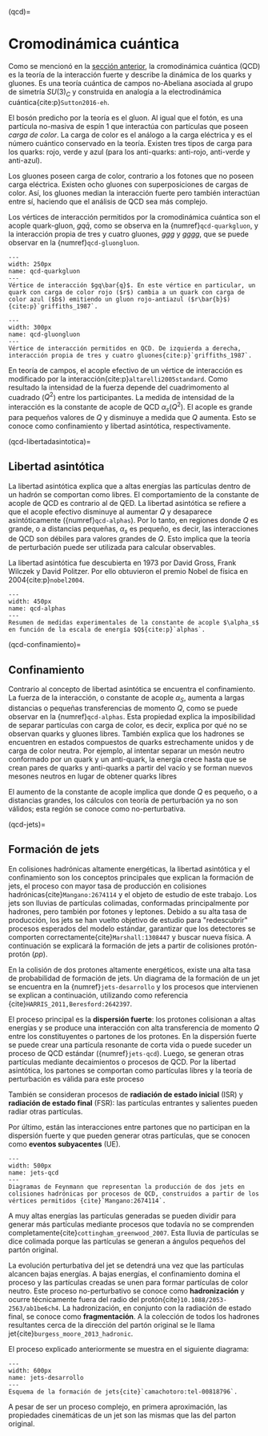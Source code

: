 (qcd)=
# Cromodinámica cuántica
Como se mencionó en la [sección anterior](ms-interacciones), la cromodinámica cuántica (QCD) es la teoría de la interacción fuerte y describe la dinámica de los quarks y gluones. Es una teoría cuántica de campos no-Abeliana asociada al grupo de simetría $SU(3)_C$ y construida en analogía a la electrodinámica cuántica{cite:p}`Sutton2016-eh`.

El bosón predicho por la teoría es el gluon. Al igual que el fotón, es una partícula no-masiva de espín 1 que interactúa con partículas que poseen *carga de color*. La carga de color es el análogo a la carga eléctrica y es el número cuántico conservado en la teoría. Existen tres tipos de carga para los quarks: rojo, verde y azul (para los anti-quarks: anti-rojo, anti-verde y anti-azul). 

Los gluones poseen carga de color, contrario a los fotones que no poseen carga eléctrica. Existen ocho gluones con superposiciones de cargas de color. Así, los gluones median la interacción fuerte pero también interactúan entre sí, haciendo que el análisis de QCD sea más complejo. 

Los vértices de interacción permitidos por la cromodinámica cuántica son el acople quark-gluon, $gq\bar{q}$, como se observa en la {numref}`qcd-quarkgluon`, y la interacción propia de tres y cuatro gluones, *ggg* y *gggg*, que se puede observar en la {numref}`qcd-gluongluon`.

```{figure} ./../../figuras/qcd-quarkgluon.png
---
width: 250px
name: qcd-quarkgluon
---
Vértice de interacción $gq\bar{q}$. En este vértice en particular, un quark con carga de color rojo ($r$) cambia a un quark con carga de color azul ($b$) emitiendo un gluon rojo-antiazul ($r\bar{b}$){cite:p}`griffiths_1987`.
```

```{figure} ./../../figuras/qcd-gluongluon.png
---
width: 300px
name: qcd-gluongluon
---
Vértice de interacción permitidos en QCD. De izquierda a derecha, interacción propia de tres y cuatro gluones{cite:p}`griffiths_1987`.
```
En teoría de campos, el acople efectivo de un vértice de interacción es modificado por la interacción{cite:p}`altarelli2005standard`. Como resultado la intensidad de la fuerza depende del cuadrimomento al cuadrado ($Q^2$) entre los participantes. La medida de intensidad de la interacción es la constante de acople de QCD $\alpha_s$($Q^2$). El acople es grande para pequeños valores de $Q$ y disminuye a medida que $Q$ aumenta. Esto se conoce como confinamiento y libertad asintótica, respectivamente.

(qcd-libertadasintotica)=
## Libertad asintótica
La libertad asintótica explica que a altas energías las partículas dentro de un hadrón se comportan como libres. El comportamiento de la constante de acople de QCD es contrario al de QED. La libertad asintótica se refiere a que el acople efectivo disminuye al aumentar $Q$ y desaparece asintóticamente ({numref}`qcd-alphas`). Por lo tanto, en regiones donde $Q$ es grande, o a distancias pequeñas, $\alpha_s$ es pequeño, es decir, las interacciones de QCD son débiles para valores grandes de $Q$. Esto implica que la teoría de perturbación puede ser utilizada para calcular observables. 

La libertad asintótica fue descubierta en 1973 por David Gross, Frank Wilczek y David Politzer. Por ello obtuvieron el premio Nobel de física en 2004{cite:p}`nobel2004`.

```{figure} ./../../figuras/qcd-alphas.png
---
width: 450px
name: qcd-alphas
---
Resumen de medidas experimentales de la constante de acople $\alpha_s$ en función de la escala de energía $Q${cite:p}`alphas`.
```

(qcd-confinamiento)=
## Confinamiento
Contrario al concepto de libertad asintótica se encuentra el confinamiento. La fuerza de la interacción, o constante de acople $\alpha_S$, aumenta a largas distancias o pequeñas transferencias de momento $Q$, como se puede observar en la {numref}`qcd-alphas`. Esta propiedad explica la imposibilidad de separar partículas con carga de color, es decir, explica por qué no se observan quarks y gluones libres. También explica que los hadrones se encuentren en estados compuestos de quarks estrechamente unidos y de carga de color neutra. Por ejemplo, al intentar separar un mesón neutro conformado por un quark y un anti-quark, la energía crece hasta que se crean pares de quarks y anti-quarks a partir del vacío y se forman nuevos mesones neutros en lugar de obtener quarks libres

El aumento de la constante de acople implica que donde $Q$ es pequeño, o a distancias grandes, los cálculos con teoría de perturbación ya no son válidos; esta región se conoce como no-perturbativa.

(qcd-jets)=
## Formación de jets
En colisiones hadrónicas altamente energéticas, la libertad asintótica y el confinamiento son los conceptos principales que explican la formación de jets, el proceso con mayor tasa de producción en colisiones hadrónicas{cite}`Mangano:2674114` y el objeto de estudio de este trabajo. Los jets son lluvias de partículas colimadas, conformadas principalmente por hadrones, pero también por fotones y leptones. Debido a su alta tasa de producción, los jets se han vuelto objetivo de estudio para "redescubrir" procesos esperados del modelo estándar, garantizar que los detectores se comporten correctamente{cite}`Marshall:1308447` y buscar nueva física. A continuación se explicará la formación de jets a partir de colisiones protón-protón (*pp*).

En la colisión de dos protones altamente energéticos, existe una alta tasa de probabilidad de formación de jets. Un diagrama de la formación de un jet se encuentra en la {numref}`jets-desarrollo` y los procesos que intervienen se explican a continuación, utilizando como referencia {cite}`HARRIS_2011,Beresford:2642397`.

El proceso principal es la **dispersión fuerte**: los protones colisionan a altas energías y se produce una interacción con alta transferencia de momento $Q$ entre los constituyentes o partones de los protones. En la dispersión fuerte se puede crear una partícula resonante de corta vida o puede suceder un proceso de QCD estándar ({numref}`jets-qcd`). Luego, se generan otras partículas mediante decaimientos o procesos de QCD. Por la libertad asintótica, los partones se comportan como partículas libres y la teoría de perturbación es válida para este proceso

También se consideran procesos de **radiación de estado inicial** (ISR) y **radiación de estado final** (FSR): las partículas entrantes y salientes pueden radiar otras partículas. 

Por último, están las interacciones entre partones que no participan en la dispersión fuerte y que pueden generar otras partículas, que se conocen como **eventos subyacentes** (UE).

```{figure} ./../../figuras/jets-qcd.png
---
width: 500px
name: jets-qcd
---
Diagramas de Feynmann que representan la producción de dos jets en colisiones hadrónicas por procesos de QCD, construidos a partir de los vértices permitidos {cite}`Mangano:2674114`.
```
A muy altas energías las partículas generadas se pueden dividir para generar más partículas mediante procesos que todavía no se comprenden completamente{cite}`cottingham_greenwood_2007`. Esta lluvia de partículas se dice colimada porque las partículas se generan a ángulos pequeños del partón original.

La evolución perturbativa del jet se detendrá una vez que las partículas alcancen bajas energías. A bajas energías, el confinamiento domina el proceso y las partículas creadas se unen para formar partículas de color neutro. Este proceso no-perturbativo se conoce como **hadronización** y ocurre técnicamente fuera del radio del protón{cite}`10.1088/2053-2563/ab1be6ch4`. La hadronización, en conjunto con la radiación de estado final, se conoce como **fragmentación**. A la colección de todos los hadrones resultantes cerca de la dirección del partón original se le llama jet{cite}`burgess_moore_2013_hadronic`.

El proceso explicado anteriormente se muestra en el siguiente diagrama:

```{figure} ./../../figuras/jets-formacion.png
---
width: 600px
name: jets-desarrollo
---
Esquema de la formación de jets{cite}`camachotoro:tel-00818796`.
```
A pesar de ser un proceso complejo, en primera aproximación, las propiedades cinemáticas de un jet son las mismas que las del parton original.